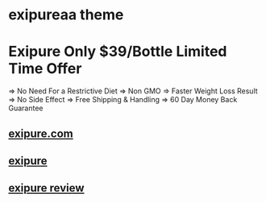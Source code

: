 # exipureaa theme

# Exipure Only $39/Bottle Limited Time Offer

 => No Need For a Restrictive Diet
 => Non GMO
 => Faster Weight Loss Result
 => No Side Effect
 => Free Shipping & Handling
 => 60 Day Money Back Guarantee

## [exipure.com](https://fastshopship.com/exipure/)
## [exipure](https://fastshopship.com/exipure/)
## [exipure review](https://fastshopship.com/exipure/)
